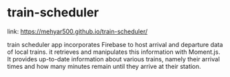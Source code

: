 # train-scheduler
link: https://mehyar500.github.io/train-scheduler/

train scheduler app incorporates Firebase to host arrival and departure data of local trains. it retrieves and manipulates this information with Moment.js. It provides up-to-date information about various trains, namely their arrival times and how many minutes remain until they arrive at their station.
